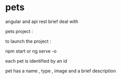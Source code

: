 # pets
angular and api rest brief deal with


pets project  :

to launch the project :

npm start or ng serve -o 

each pet is identified by an id 

pet has a name , type , image and a brief description

